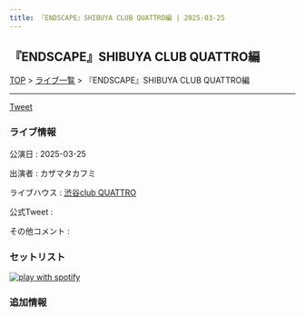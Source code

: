 ```yaml
---
title: 『ENDSCAPE』SHIBUYA CLUB QUATTRO編 | 2025-03-25
---
```

## 『ENDSCAPE』SHIBUYA CLUB QUATTRO編

[TOP](/setlist/) > [ライブ一覧](lives.html) > 『ENDSCAPE』SHIBUYA CLUB QUATTRO編

___

<a href="https://twitter.com/share?ref_src=twsrc%5Etfw" data-text="3markets[ ]セットリスト > 『ENDSCAPE』SHIBUYA CLUB QUATTRO編" class="twitter-share-button" data-via="3markets" data-hashtags="3markets" data-related="3markets" data-show-count="false">Tweet</a>

### ライブ情報

公演日
:    2025-03-25

出演者
:    カザマタカフミ

ライブハウス
:    [渋谷club QUATTRO](livehouse002.html)

公式Tweet
:    []()

その他コメント
:    

### セットリスト


[![play with spotify](images/spotify-icon.png)](https://open.spotify.com/playlist/3P7Ox0YyyaQkEhGp9VGdzd)





### 追加情報






<script async src="https://platform.twitter.com/widgets.js" charset="utf-8"></script>